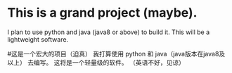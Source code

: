 # This is a grand project (maybe).
I plan to use python and java (java8 or above) to build it.
This will be a lightweight software.

#这是一个宏大的项目（迫真）
我打算使用 python 和 java（java版本在java8及以上） 去编写。
这将是一个轻量级的软件。
（英语不好，见谅）
